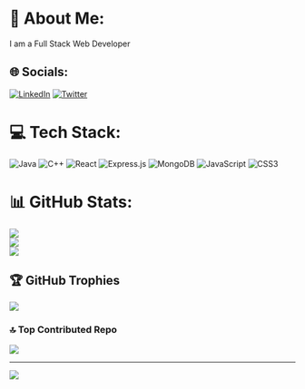 # 💫 About Me:
I am a Full Stack Web Developer<br>


## 🌐 Socials:
[![LinkedIn](https://img.shields.io/badge/LinkedIn-%230077B5.svg?logo=linkedin&logoColor=white)](https://linkedin.com/in/https://www.linkedin.com/in/aryan-gupta-0883b91ba/) [![Twitter](https://img.shields.io/badge/Twitter-%231DA1F2.svg?logo=Twitter&logoColor=white)](https://twitter.com/https://twitter.com/ryan78256645) 

# 💻 Tech Stack:
![Java](https://img.shields.io/badge/java-%23ED8B00.svg?style=for-the-badge&logo=openjdk&logoColor=white) ![C++](https://img.shields.io/badge/c++-%2300599C.svg?style=for-the-badge&logo=c%2B%2B&logoColor=white) ![React](https://img.shields.io/badge/react-%2320232a.svg?style=for-the-badge&logo=react&logoColor=%2361DAFB) ![Express.js](https://img.shields.io/badge/express.js-%23404d59.svg?style=for-the-badge&logo=express&logoColor=%2361DAFB) ![MongoDB](https://img.shields.io/badge/MongoDB-%234ea94b.svg?style=for-the-badge&logo=mongodb&logoColor=white) ![JavaScript](https://img.shields.io/badge/javascript-%23323330.svg?style=for-the-badge&logo=javascript&logoColor=%23F7DF1E) ![CSS3](https://img.shields.io/badge/css3-%231572B6.svg?style=for-the-badge&logo=css3&logoColor=white)
# 📊 GitHub Stats:
![](https://github-readme-stats.vercel.app/api?username=a-ryan2&theme=dark&hide_border=false&include_all_commits=true&count_private=true)<br/>
![](https://github-readme-streak-stats.herokuapp.com/?user=a-ryan2&theme=dark&hide_border=false)<br/>
![](https://github-readme-stats.vercel.app/api/top-langs/?username=a-ryan2&theme=dark&hide_border=false&include_all_commits=true&count_private=true&layout=compact)

## 🏆 GitHub Trophies
![](https://github-profile-trophy.vercel.app/?username=a-ryan2&theme=radical&no-frame=false&no-bg=false&margin-w=4)

### 🔝 Top Contributed Repo
![](https://github-contributor-stats.vercel.app/api?username=a-ryan2&limit=5&theme=dark&combine_all_yearly_contributions=true)

---
[![](https://visitcount.itsvg.in/api?id=a-ryan2&icon=0&color=0)](https://visitcount.itsvg.in)

<!-- Proudly created with GPRM ( https://gprm.itsvg.in ) -->
